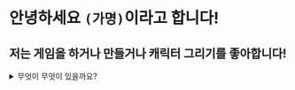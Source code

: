 # 안녕하세요 `(가명)`이라고 합니다!

## 저는 게임을 하거나 만들거나 캐릭터 그리기를 좋아합니다!

<details>크크크 사실 그짓말이지롱롱롱 <summary>무엇이 무엇이 있을까요?
